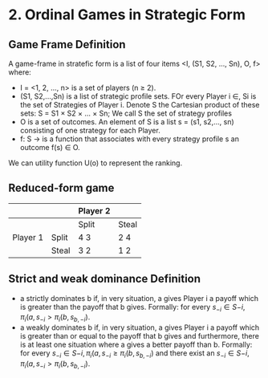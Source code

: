 # 2. Ordinal Games in Strategic Form

## Game Frame Definition

A game-frame in stratefic form is a list of four items <I, (S1, S2, ..., Sn), O, f> where:
* I = <1, 2, ..., n> is a set of players (n $\geq$ 2).
* (S1, S2,...,Sn) is a list of strategic profile sets. FOr every Player i $\in$, Si is the set of Strategies of Player i. Denote S the Cartesian product of these sets: S = S1 $\times$ S2 $\times$ ... $\times$ Sn; We call S the set of strategy profiles
* O is a set of outcomes. An element of S is a list s = (s1, s2,..., sn) consisting of one strategy for each Player.
* f: S $\rightarrow$ is a function that associates with every strategy profile s an outcome f(s) $\in$ O.

We can utility function U(o) to represent the ranking.

## Reduced-form game

|           |                | Player 2  |  |
|--         | ------------- |------------- | ------------- |
|           |               |Split  | Steal  |
| Player 1  |        Split  |4 3   | 2 4  |
| 		      | Steal         |3  2  | 1 2  |

## Strict and weak dominance Definition

* a strictly dominates b if, in very situation, a gives Player i a payoff which is greater than the payoff that b gives. Formally: for every $s_{-i} \in S{-i}, \pi_i(a, s_{-i} > \pi_i(b, s_{b, -i})$.
* a weakly dominates b if, in very situation, a gives Player i a payoff which is greater than or equal to the payoff that b gives and furthermore, there is at least one situation where a gives a better payoff than b. Formally:
  for every $s_{-i} \in S{-i}, \pi_i(a, s_{-i} \geq \pi_i(b, s_{b, -i})$ and there exist an  $s_{-i} \in S{-i}, \pi_i(a, s_{-i} > \pi_i(b, s_{b, -i})$.
